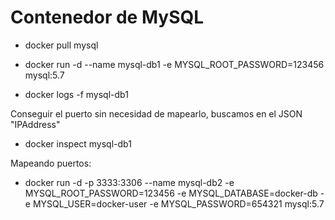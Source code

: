 
# Contenedor de MySQL

- docker pull mysql

- docker run -d --name mysql-db1 -e MYSQL_ROOT_PASSWORD=123456 mysql:5.7

- docker logs -f mysql-db1

Conseguir el puerto sin necesidad de mapearlo, buscamos en el JSON "IPAddress"

- docker inspect mysql-db1

Mapeando puertos:

- docker run -d -p 3333:3306 --name mysql-db2 -e MYSQL_ROOT_PASSWORD=123456 -e MYSQL_DATABASE=docker-db -e MYSQL_USER=docker-user -e MYSQL_PASSWORD=654321  mysql:5.7

